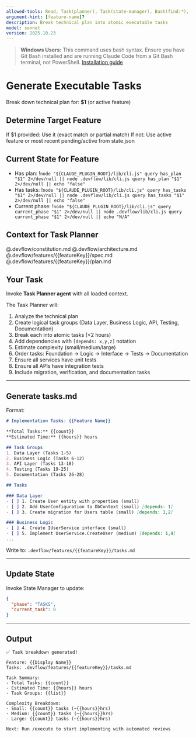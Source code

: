 ```yaml
---
allowed-tools: Read, Task(planner), Task(state-manager), Bash(find:*), Bash(node:*)
argument-hint: [feature-name]?
description: Break technical plan into atomic executable tasks
model: sonnet
version: 2025.10.23
---
```


> **Windows Users:** This command uses bash syntax. Ensure you have Git Bash installed and are running Claude Code from a Git Bash terminal, not PowerShell. [Installation guide](https://github.com/mathewtaylor/devflow#requirements)

# Generate Executable Tasks

Break down technical plan for: **$1** (or active feature)

## Determine Target Feature

If $1 provided: Use it (exact match or partial match)
If not: Use active feature or most recent pending/active from state.json

## Current State for Feature

- Has plan: !`node "${CLAUDE_PLUGIN_ROOT}/lib/cli.js" query has_plan "$1" 2>/dev/null || node .devflow/lib/cli.js query has_plan "$1" 2>/dev/null || echo "false"`
- Has tasks: !`node "${CLAUDE_PLUGIN_ROOT}/lib/cli.js" query has_tasks "$1" 2>/dev/null || node .devflow/lib/cli.js query has_tasks "$1" 2>/dev/null || echo "false"`
- Current phase: !`node "${CLAUDE_PLUGIN_ROOT}/lib/cli.js" query current_phase "$1" 2>/dev/null || node .devflow/lib/cli.js query current_phase "$1" 2>/dev/null || echo "N/A"`

## Context for Task Planner

@.devflow/constitution.md
@.devflow/architecture.md
@.devflow/features/{{featureKey}}/spec.md
@.devflow/features/{{featureKey}}/plan.md

## Your Task

Invoke **Task Planner agent** with all loaded context.

The Task Planner will:
1. Analyze the technical plan
2. Create logical task groups (Data Layer, Business Logic, API, Testing, Documentation)
3. Break each into atomic tasks (<2 hours)
4. Add dependencies with `[depends: x,y,z]` notation
5. Estimate complexity (small/medium/large)
6. Order tasks: Foundation → Logic → Interface → Tests → Documentation
7. Ensure all services have unit tests
8. Ensure all APIs have integration tests
9. Include migration, verification, and documentation tasks

---

## Generate tasks.md

Format:
```markdown
# Implementation Tasks: {{Feature Name}}

**Total Tasks:** {{count}}
**Estimated Time:** {{hours}} hours

## Task Groups
1. Data Layer (Tasks 1-5)
2. Business Logic (Tasks 6-12)
3. API Layer (Tasks 13-18)
4. Testing (Tasks 19-25)
5. Documentation (Tasks 26-28)

## Tasks

### Data Layer
- [ ] 1. Create User entity with properties (small)
- [ ] 2. Add UserConfiguration to DbContext (small) [depends: 1]
- [ ] 3. Create migration for Users table (small) [depends: 1,2]

### Business Logic
- [ ] 4. Create IUserService interface (small)
- [ ] 5. Implement UserService.CreateUser (medium) [depends: 1,4]
...
```

Write to: `.devflow/features/{{featureKey}}/tasks.md`

---

## Update State

Invoke State Manager to update:
```json
{
  "phase": "TASKS",
  "current_task": 0
}
```

---

## Output

```
✅ Task breakdown generated!

Feature: {{Display Name}}
Tasks: .devflow/features/{{featureKey}}/tasks.md

Task Summary:
- Total Tasks: {{count}}
- Estimated Time: {{hours}} hours
- Task Groups: {{list}}

Complexity Breakdown:
- Small: {{count}} tasks (~{{hours}}hrs)
- Medium: {{count}} tasks (~{{hours}}hrs)
- Large: {{count}} tasks (~{{hours}}hrs)

Next: Run /execute to start implementing with automated reviews
```
